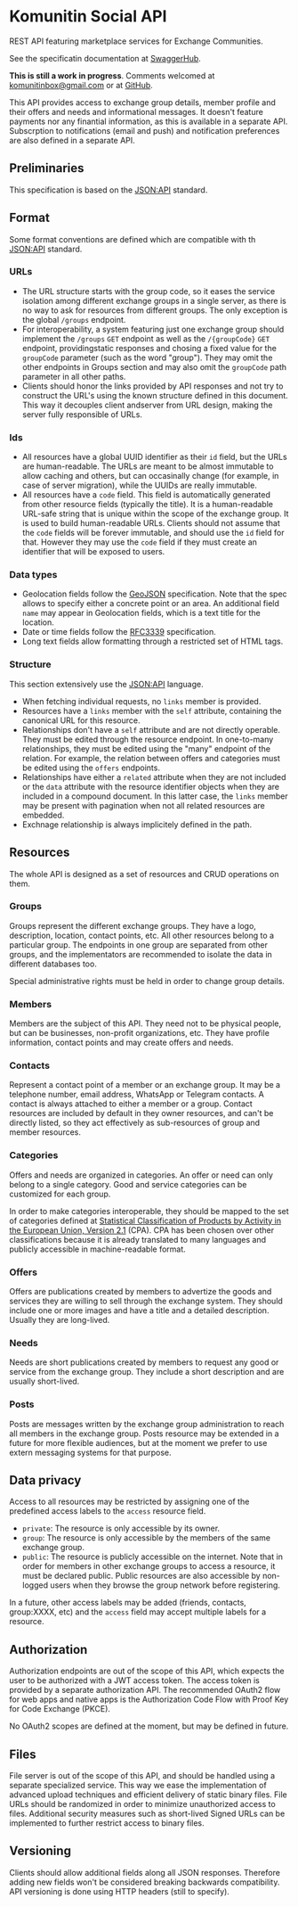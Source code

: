 # Komunitin Social API

REST API featuring marketplace services for Exchange Communities.

See the specificatin documentation at [SwaggerHub](https://app.swaggerhub.com/apis-docs/estevebadia/komunitin-api/1.0.0).

**This is still a work in progress**. Comments welcomed at komunitinbox@gmail.com or at [GitHub](https://github.com/komunitin/komunitin-api).

This API provides access to exchange group details, member profile and their offers and needs and informational messages. It doesn't feature payments nor any finantial information, as this is available in a separate API. Subscrption to notifications (email and push) and notification preferences are also defined in a separate API.

## Preliminaries

This specification is based on the [JSON:API](https://jsonapi.org) standard.

## Format
Some format conventions are defined which are compatible with th [JSON:API](https://jsonapi.org) standard.

### URLs
- The URL structure starts with the group code, so it eases the service isolation among different exchange groups in a single server, as there is no way to ask for resources from different groups. The only exception is the global `/groups` endpoint.
- For interoperability, a system featuring just one exchange group should implement the `/groups` `GET` endpoint as well as the `/{groupCode}` `GET` endpoint, providingstatic responses and chosing a fixed value for the `groupCode` parameter (such as the word "group"). They may omit the other endpoints in Groups section and may also omit the `groupCode` path parameter in all other paths.
- Clients should honor the links provided by API responses and not try to construct the URL's using the known structure defined in this document. This way it decouples client andserver from URL design, making the server fully responsible of URLs.

### Ids
- All resources have a global UUID identifier as their `id` field, but the URLs are human-readable. The URLs are meant to be almost immutable to allow caching and others, but can occasinally change (for example, in case of server migration), while the UUIDs are really immutable.
- All resources have a `code` field. This field is automatically generated from other resource fields (typically the title). It is a human-readable URL-safe string that is unique within the scope of the exchange group. It is used to build human-readable URLs. Clients should not assume that the `code` fields will be forever immutable, and should use the `id` field for that. However they may use the `code` field if they must create an identifier that will be exposed to users.

### Data types
- Geolocation fields follow the [GeoJSON](https://geojson.org/) specification. Note that the spec allows to specify either a concrete point or an area. An additional field `name` may appear in Geolocation fields, which is a text title for the location.
- Date or time fields follow the [RFC3339](https://tools.ietf.org/html/rfc3339) specification.
- Long text fields allow formatting through a restricted set of HTML tags.

### Structure
This section extensively use the [JSON:API](https://jsonapi.org) language.
- When fetching individual requests, no `links` member is provided.
- Resources have a `links` member with the `self` attribute, containing the canonical URL for this resource.
- Relationships don't have a `self` attribute and are not directly operable. They must be edited through the resource endpoint. In one-to-many relationships, they must be edited using the "many" endpoint of the relation. For example, the relation between offers and categories must be edited using the `offers` endpoints.
- Relationships have either a `related` attribute when they are not included or the `data` attribute with the resource identifier objects when they are included in a compound document. In this latter case, the `links` member may be present with pagination when not all related resources are embedded.
- Exchnage relationship is always implicitely defined in the path.

## Resources
The whole API is designed as a set of resources and CRUD operations on them.

### Groups
Groups represent the different exchange groups. They have a logo, description, location, contact points, etc. All other resources belong to a particular group. The endpoints in one group are separated from other groups, and the implementators are recommended to isolate the data in different databases too.

Special administrative rights must be held in order to change group details.

### Members
Members are the subject of this API. They need not to be physical people, but can be businesses, non-profit organizations, etc. They have profile information, contact points and may create offers and needs.

### Contacts
Represent a contact point of a member or an exchange group. It may be a telephone number, email address, WhatsApp or Telegram contacts. A contact is always attached to either a member or a group. Contact resources are included by default in they owner resources, and can't be directly listed, so they act effectively as sub-resources of group and member resources.

### Categories
Offers and needs are organized in categories. An offer or need can only belong to a single category. Good and service categories can be customized for each group.

In order to make categories interoperable, they should be mapped to the set of categories defined at [Statistical Classification of Products by Activity in the European Union, Version 2.1](https://ec.europa.eu/eurostat/ramon/nomenclatures/index.cfm?TargetUrl=LST_NOM_DTL&StrNom=CPA_2_1&StrLanguageCode=EN&IntPcKey=&StrLayoutCode=HIERARCHIC) (CPA). CPA has been chosen over other classifications because it is already translated to many languages and publicly accessible in machine-readable format.

### Offers
Offers are publications created by members to advertize the goods and services they are willing to sell through the exchange system. They should include one or more images and have a title and a detailed description. Usually they are long-lived.

### Needs
Needs are short publications created by members to request any good or service from the exchange group. They include a short description and are usually short-lived.

### Posts
Posts are messages written by the exchange group administration to reach all members in the exchange group. Posts resource may be extended in a future for more flexible audiences, but at the moment we prefer to use extern messaging systems for that purpose.

## Data privacy
Access to all resources may be restricted by assigning one of the predefined access labels to the `access` resource field.
 - `private`: The resource is only accessible by its owner.
 - `group`: The resource is only accessible by the members of the same exchange group.
 - `public`: The resource is publicly accessible on the internet. Note that in order for members in other exchange groups to access a resource, it must be declared public. Public resources are also accessible by non-logged users when they browse the group network before registering.

In a future, other access labels may be added (friends, contacts, group:XXXX, etc) and the `access` field may accept multiple labels for a resource.

## Authorization

Authorization endpoints are out of the scope of this API, which expects the user to be authorized with a JWT access token. The access token is provided by a separate authorization API. The recommended OAuth2 flow for web apps and native apps is the Authorization Code Flow with Proof Key for Code Exchange (PKCE).

No OAuth2 scopes are defined at the moment, but may be defined in future.

## Files
File server is out of the scope of this API, and should be handled using a separate specialized service. This way we ease the implementation of advanced upload techniques and efficient delivery of static binary files. File URLs should be randomized in order to minimize unauthorized access to files. Additional security measures such as short-lived Signed URLs can be implemented to further restrict access to binary files.

## Versioning
Clients should allow additional fields along all JSON responses. Therefore adding new fields won't be considered breaking backwards compatibility. API versioning is done using HTTP headers (still to specify).
